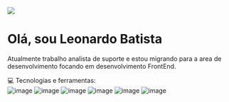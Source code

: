![](https://komarev.com/ghpvc/?username=DevTec2020)<br>
# Olá, sou Leonardo Batista 

Atualmente trabalho analista de suporte e estou migrando para a area de desenvolvimento focando em desenvolvimento FrontEnd.


 💻 Tecnologias e ferramentas:
<br>
![image](https://user-images.githubusercontent.com/60202567/177890345-78e937d8-1366-4d1e-9616-c354d6ac850d.png)
![image](https://user-images.githubusercontent.com/60202567/177890492-856792b9-61ae-4d45-b580-6b58db2b4f9b.png)
![image](https://user-images.githubusercontent.com/60202567/177891684-fb179aba-f7f8-4d33-925f-7552603f1986.png)
![image](https://user-images.githubusercontent.com/60202567/177891815-e0c519bc-4e1a-41b9-91e6-0b10cb6a329b.png)
![image](https://user-images.githubusercontent.com/60202567/177894527-e984399e-4418-4103-8dbf-43d09d41df8d.png)
![image](https://user-images.githubusercontent.com/60202567/177895275-43504bbc-e3d4-4c41-9e3c-8f1dbd839d13.png)







